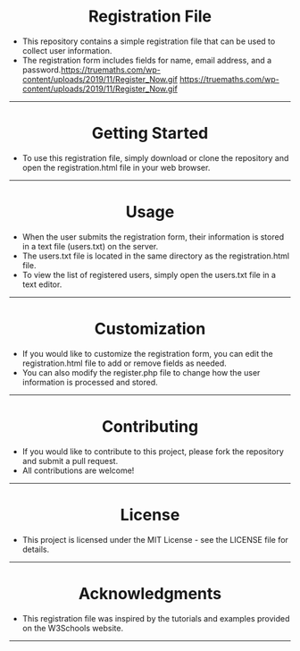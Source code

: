 <h1 align="center">Registration File</h1>

- This repository contains a simple registration file that can be used to collect user information.
- The registration form includes fields for name, email address, and a password.https://truemaths.com/wp-content/uploads/2019/11/Register_Now.gif
https://truemaths.com/wp-content/uploads/2019/11/Register_Now.gif
<hr>
<h1 align="center">Getting Started</h1>

- To use this registration file, simply download or clone the repository and open the registration.html file in your web browser.
<hr>
<h1 align="center">Usage</h1>

- When the user submits the registration form, their information is stored in a text file (users.txt) on the server.
- The users.txt file is located in the same directory as the registration.html file.
- To view the list of registered users, simply open the users.txt file in a text editor.
<hr>
<h1 align="center">Customization</h1>

- If you would like to customize the registration form, you can edit the registration.html file to add or remove fields as needed.
- You can also modify the register.php file to change how the user information is processed and stored.
<hr>
<h1 align="center">Contributing</h1>

- If you would like to contribute to this project, please fork the repository and submit a pull request.
- All contributions are welcome!
<hr>
<h1 align="center">License</h1>

- This project is licensed under the MIT License - see the LICENSE file for details.
<hr>
<h1 align="center">Acknowledgments</h1>

- This registration file was inspired by the tutorials and examples provided on the W3Schools website.
<hr>
